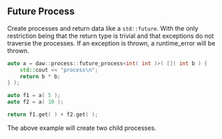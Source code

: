 ## Future Process

Create processes and return data like a ```std::future```.  With the only restriction being that the return type is trivial and that exceptions do not traverse the processes.  If an exception is thrown, a runtime_error will be thrown.

```cpp
auto a = daw::process::future_process<int( int )>( []( int b ) {
	std::cout << "process\n";
	return b * b;
} );

auto f1 = a( 5 );
auto f2 = a( 10 );

return f1.get( ) + f2.get( );
```

The above example will create two child processes.
